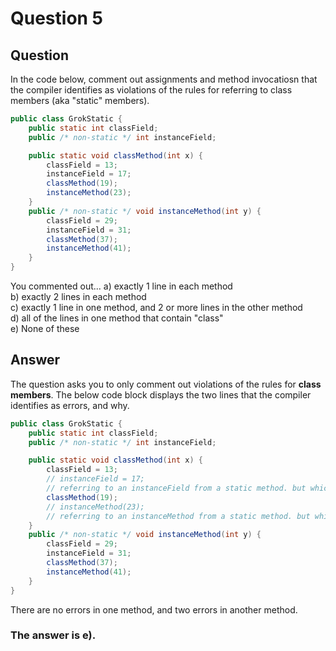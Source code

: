 # Question 5
## Question
In the code below, comment out assignments and method invocatiosn that the compiler identifies as violations of the rules for referring to class members (aka "static" members).
```java
public class GrokStatic {
	public static int classField;
	public /* non-static */ int instanceField;

	public static void classMethod(int x) {
		classField = 13;
		instanceField = 17;
		classMethod(19);
		instanceMethod(23);
	}
	public /* non-static */ void instanceMethod(int y) {
		classField = 29;
		instanceField = 31;
		classMethod(37);
		instanceMethod(41);
	}
}
```
You commented out...
a) exactly 1 line in each method   
b) exactly 2 lines in each method  
c) exactly 1 line in one method, and 2 or more lines in the other method  
d) all of the lines in one method that contain "class"  
e) None of these  
## Answer
The question asks you to only comment out violations of the rules for **class members**. The below code block displays the two lines that the compiler identifies as errors, and why. 

```java
public class GrokStatic {
	public static int classField;
	public /* non-static */ int instanceField;

	public static void classMethod(int x) {
		classField = 13;
		// instanceField = 17;
		// referring to an instanceField from a static method. but which instance? therefore compiler throws error.
		classMethod(19);
		// instanceMethod(23);
		// referring to an instanceMethod from a static method. but which instance? therefore compiler throws error.
	}
	public /* non-static */ void instanceMethod(int y) {
		classField = 29;
		instanceField = 31;
		classMethod(37);
		instanceMethod(41);
	}
}
```

There are no errors in one method, and two errors in another method. 

### **The answer is e).**
